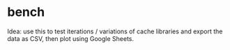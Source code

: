 # bench

Idea: use this to test iterations / variations of cache libraries and export the
data as CSV, then plot using Google Sheets.
